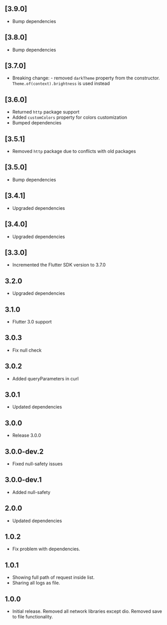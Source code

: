 ## [3.9.0]
- Bump dependencies

## [3.8.0]
- Bump dependencies

## [3.7.0]
- Breaking change: - removed `darkTheme` property from the constructor. `Theme.of(context).brightness` is used instead

## [3.6.0]
- Returned `http` package support
- Added `customColors` property for colors customization
- Bumped dependencies

## [3.5.1]
- Removed `http` package due to conflicts with old packages

## [3.5.0]
- Bump dependencies

## [3.4.1]
- Upgraded dependencies

## [3.4.0]
- Upgraded dependencies

## [3.3.0]
- Incremented the Flutter SDK version to 3.7.0

## 3.2.0

* Upgraded dependencies

## 3.1.0

* Flutter 3.0 support

## 3.0.3

* Fix null check

## 3.0.2

* Added queryParameters in curl

## 3.0.1

* Updated dependencies

## 3.0.0

* Release 3.0.0

## 3.0.0-dev.2

* Fixed null-safety issues

## 3.0.0-dev.1

* Added null-safety

## 2.0.0

* Updated dependencies

## 1.0.2

* Fix problem with dependencies.

## 1.0.1

* Showing full path of request inside list.
* Sharing all logs as file.

## 1.0.0

* Initial release. Removed all network libraries except dio. Removed save to file functionality.
